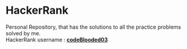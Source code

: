 # HackerRank
Personal Repository, that has the solutions to all the practice problems solved by me. \
HackerRank username : <a href="https://www.hackerrank.com/codeBlooded03"><b>codeBlooded03</b></a>
